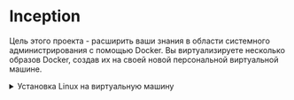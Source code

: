 # Inception
Цель этого проекта - расширить ваши знания в области системного администрирования с помощью Docker. Вы виртуализируете несколько образов Docker, создав их на своей новой персональной виртуальной машине.


<details>
  <summary>Установка Linux на виртуальную машину</summary>
  > UBUNTU:<br>
   1. <a href="https://ubuntu.ru/get">Скачиваем образ UBUNTU</a> <br>
   2. <a href="https://losst.ru/kak-polzovatsya-virtualbox#2_%D0%A1%D0%BE%D0%B7%D0%B4%D0%B0%D0%BD%D0%B8%D0%B5_%D0%B2%D0%B8%D1%80%D1%82%D1%83%D0%B0%D0%BB%D1%8C%D0%BD%D0%BE%D0%B9_%D0%BC%D0%B0%D1%88%D0%B8%D0%BD%D1%8B">Создаем виртуалуальную машину Ubuntu.</a> <br>
  > DEBIAN:<br>
   1. <a href="https://cdimage.debian.org/cdimage/archive/10.12.0/amd64/iso-cd/debian-10.12.0-amd64-xfce-CD-1.iso">Скачиваем образ UBUNTU</a> <br>
   2. <a href="https://poznyaev.ru/debian-v-virualbox/">Создаем виртуалуальную машину Debian.</a>
</details>

